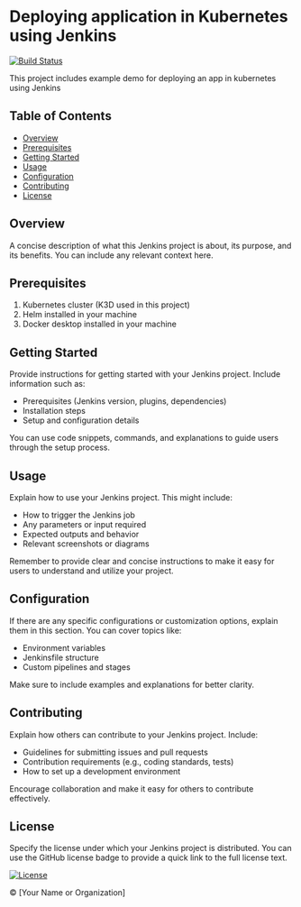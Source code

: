 # Deploying application in Kubernetes using Jenkins

[![Build Status](https://jenkins.example.com/buildStatus/icon?job=Your-Job-Name)](https://jenkins.example.com/job/Your-Job-Name/)

This project includes example demo for deploying an app in kubernetes using Jenkins

## Table of Contents

- [Overview](#overview)
- [Prerequisites](#prerequisites)
- [Getting Started](#getting-started)
- [Usage](#usage)
- [Configuration](#configuration)
- [Contributing](#contributing)
- [License](#license)

## Overview

A concise description of what this Jenkins project is about, its purpose, and its benefits. You can include any relevant context here.

## Prerequisites
1. Kubernetes cluster (K3D used in this project)
2. Helm installed in your machine
3. Docker desktop installed in your machine

## Getting Started

Provide instructions for getting started with your Jenkins project. Include information such as:

- Prerequisites (Jenkins version, plugins, dependencies)
- Installation steps
- Setup and configuration details

You can use code snippets, commands, and explanations to guide users through the setup process.

## Usage

Explain how to use your Jenkins project. This might include:

- How to trigger the Jenkins job
- Any parameters or input required
- Expected outputs and behavior
- Relevant screenshots or diagrams

Remember to provide clear and concise instructions to make it easy for users to understand and utilize your project.

## Configuration

If there are any specific configurations or customization options, explain them in this section. You can cover topics like:

- Environment variables
- Jenkinsfile structure
- Custom pipelines and stages

Make sure to include examples and explanations for better clarity.

## Contributing

Explain how others can contribute to your Jenkins project. Include:

- Guidelines for submitting issues and pull requests
- Contribution requirements (e.g., coding standards, tests)
- How to set up a development environment

Encourage collaboration and make it easy for others to contribute effectively.

## License

Specify the license under which your Jenkins project is distributed. You can use the GitHub license badge to provide a quick link to the full license text.

[![License](https://img.shields.io/badge/license-MIT-blue.svg)](LICENSE)

© [Your Name or Organization]
